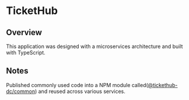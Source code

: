 # TicketHub

## Overview

This application was designed with a microservices architecture and built with TypeScript.

## Notes

Published commonly used code into a NPM module called([@tickethub-dc/common](https://github.com/dcphantom/tickethub-common)) and reused across various services.
